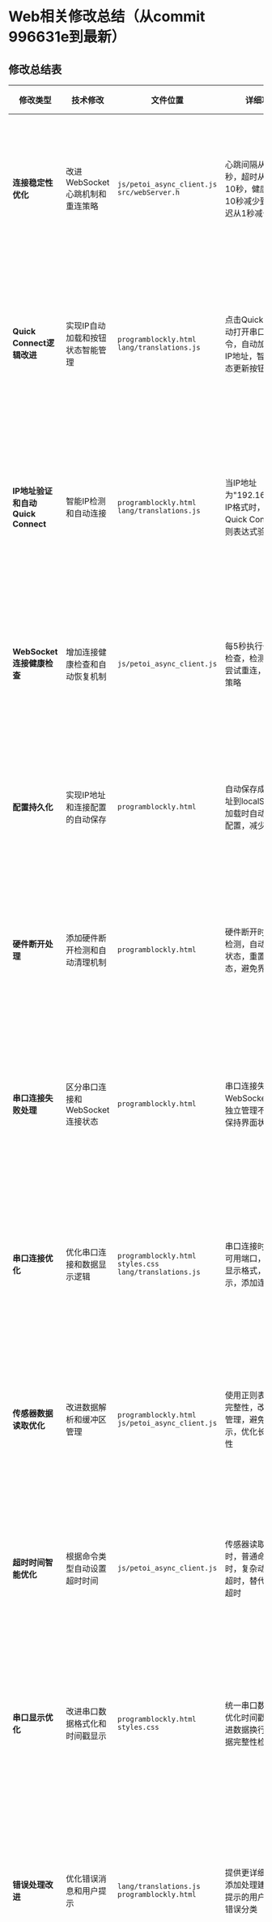 # Web相关修改总结（从commit 996631e到最新）

## 修改总结表

| 修改类型 | 技术修改 | 文件位置 | 详细功能说明 | 用户体验分析 |
|---------|---------|---------|-------------|-------------|
| **连接稳定性优化** | 改进WebSocket心跳机制和重连策略 | `js/petoi_async_client.js`<br>`src/webServer.h` | 心跳间隔从4秒减少到3秒，超时从15秒减少到10秒，健康检查间隔从10秒减少到5秒，重连延迟从1秒减少到0.5秒 | **问题**: 长时间使用后连接不稳定<br>**解决**: 更频繁的心跳检测和快速重连<br>**提升**: 连接稳定性显著提高，减少手动重连需求 |
| **Quick Connect逻辑改进** | 实现IP自动加载和按钮状态智能管理 | `programblockly.html`<br>`lang/translations.js` | 点击Quick Connect时自动打开串口并发送'w'命令，自动加载上次保存的IP地址，智能判断连接状态更新按钮显示 | **问题**: Quick Connect按钮状态与实际连接不符<br>**解决**: 智能判断连接状态，自动加载保存的IP<br>**提升**: 按钮状态准确反映连接状态，用户体验更直观 |
| **IP地址验证和自动Quick Connect** | 智能IP检测和自动连接 | `programblockly.html`<br>`lang/translations.js` | 当IP地址为"192.168.4.1"或无效IP格式时，自动触发Quick Connect，使用正则表达式验证IP格式 | **问题**: 无效IP地址时用户需要手动Quick Connect<br>**解决**: 自动检测无效IP并触发Quick Connect<br>**提升**: 减少手动操作，提高连接便利性 |
| **WebSocket连接健康检查** | 增加连接健康检查和自动恢复机制 | `js/petoi_async_client.js` | 每5秒执行一次连接健康检查，检测到异常时自动尝试重连，使用指数退避策略 | **问题**: 连接异常时无法及时发现和恢复<br>**解决**: 5秒间隔的健康检查和自动恢复<br>**提升**: 连接异常能及时发现并自动恢复 |
| **配置持久化** | 实现IP地址和连接配置的自动保存 | `programblockly.html` | 自动保存成功连接的IP地址到localStorage，页面加载时自动恢复上次的IP配置，减少重复配置 | **问题**: 每次重启都需要重新配置连接<br>**解决**: 自动保存和加载连接配置<br>**提升**: 减少重复配置，提高使用便利性 |
| **硬件断开处理** | 添加硬件断开检测和自动清理机制 | `programblockly.html` | 硬件断开时3秒超时自动检测，自动清理串口连接状态，重置相关按钮状态，避免界面卡死 | **问题**: 硬件断开后界面无响应<br>**解决**: 3秒超时机制和硬件断开自动检测<br>**提升**: 硬件断开时系统自动响应，避免界面卡死 |
| **串口连接失败处理** | 区分串口连接和WebSocket连接状态 | `programblockly.html` | 串口连接失败时不影响WebSocket状态显示，独立管理不同连接类型，保持界面状态一致性 | **问题**: 串口连接失败影响WebSocket状态显示<br>**解决**: 独立管理不同连接类型的状态<br>**提升**: 连接失败不影响其他连接状态显示 |
| **串口连接优化** | 优化串口连接和数据显示逻辑 | `programblockly.html`<br>`styles.css`<br>`lang/translations.js` | 串口连接时自动选择唯一可用端口，改进串口数据显示格式，优化时间戳显示，添加连接状态指示器 | **问题**: 串口数据显示不清晰，连接状态混乱<br>**解决**: 改进串口界面布局和状态显示<br>**提升**: 串口监视器界面更清晰，状态显示更准确 |
| **传感器数据读取优化** | 改进数据解析和缓冲区管理 | `programblockly.html`<br>`js/petoi_async_client.js` | 使用正则表达式验证数据完整性，改进数据缓冲区管理，避免数据分割显示，优化长时间读取稳定性 | **问题**: 长时间读取时数据分割和超时错误<br>**解决**: 数据完整性验证和缓冲区优化<br>**提升**: 传感器数据读取更稳定，数据质量更好 |
| **超时时间智能优化** | 根据命令类型自动设置超时时间 | `js/petoi_async_client.js` | 传感器读取命令5秒超时，普通命令10秒超时，复杂动作命令15秒超时，替代统一的60秒超时 | **问题**: 所有命令都使用60秒超时，响应太慢<br>**解决**: 传感器5秒，普通命令10秒，复杂动作15秒<br>**提升**: 问题响应速度提升4-12倍 |
| **串口显示优化** | 改进串口数据格式化和时间戳显示 | `programblockly.html`<br>`styles.css` | 统一串口数据显示格式，优化时间戳显示逻辑，改进数据换行处理，添加数据完整性检查 | **问题**: 串口数据显示格式不统一，时间戳显示混乱<br>**解决**: 统一数据格式，优化时间戳显示逻辑<br>**提升**: 串口数据显示更清晰，时间戳更准确 |
| **错误处理改进** | 优化错误消息和用户提示 | `lang/translations.js`<br>`programblockly.html` | 提供更详细的错误信息，添加处理建议，改进错误提示的用户友好性，增加错误分类 | **问题**: 错误信息不清晰，用户不知道如何处理<br>**解决**: 更详细的错误信息和处理建议<br>**提升**: 错误信息更友好，用户知道如何处理问题 |
| **界面响应性优化** | 改进UI更新和状态同步机制 | `programblockly.html`<br>`styles.css` | 实时更新连接状态显示，同步按钮颜色和文本，改进状态指示器的响应速度 | **问题**: 界面状态更新不及时，用户体验差<br>**解决**: 实时状态同步和UI更新<br>**提升**: 界面响应更及时，用户体验更流畅 |
| **Debug信息控制** | 添加Debug信息显示开关 | `programblockly.html`<br>`styles.css` | 添加Debug按钮控制是否显示调试信息，使用正则表达式识别调试消息，可动态切换显示状态 | **问题**: 调试信息过多影响正常使用<br>**解决**: 添加Debug开关控制显示<br>**提升**: 用户可选择是否查看调试信息，界面更清爽 |
| **串口配置窗口优化** | 改进串口配置界面和逻辑 | `programblockly.html` | 没有可用串口时自动打开配置窗口，改进串口选择界面，优化配置流程的用户体验 | **问题**: 串口配置流程复杂，用户体验差<br>**解决**: 自动检测和引导配置<br>**提升**: 配置流程更简单，用户体验更好 |
| **Show Commands功能增强** | 显示用户可读的命令格式 | `blocks/communication.js`<br>`blocks/generators.js`<br>`js/petoi_async_client.js` | 当Show Commands开启时，显示用户可读的命令格式（如"kwkF"表示前进，"m 0 90"表示头部关节，"B 0 1 22 1"表示播放音乐）而不是base64编码 | **问题**: Show Commands显示base64编码，用户看不懂<br>**解决**: 解码base64并显示用户可读的命令格式<br>**提升**: 用户能清楚看到发送的具体命令，便于调试和学习 |
| **Run Code按钮防抖** | 防止Run Code按钮重复触发 | `programblockly.html`<br>`lang/translations.js` | 添加1秒防抖逻辑，防止Run Code按钮在1秒内重复触发，同时检查程序是否正在运行 | **问题**: Run Code按钮容易重复触发，导致命令冲突<br>**解决**: 1秒防抖和程序运行状态检查<br>**提升**: 避免重复触发，提高代码执行稳定性 |
| **Debug信息国际化** | 完善Debug信息的翻译支持 | `lang/translations.js`<br>`js/petoi_async_client.js`<br>`programblockly.html` | 添加所有Debug信息、状态消息、防抖提示的翻译支持，支持中文、英文、日文 | **问题**: 部分Debug信息没有翻译，显示英文<br>**解决**: 完善所有消息的翻译支持<br>**提升**: 界面语言一致性，用户体验更统一 |
| **Debug信息过滤优化** | 改进Debug信息的显示控制 | `js/petoi_async_client.js`<br>`programblockly.html` | 连接详情日志只在Debug模式显示，减少正常使用时的信息噪音，提高界面清爽度 | **问题**: Debug信息过多，影响正常使用<br>**解决**: 连接详情只在Debug模式显示<br>**提升**: 界面更清爽，用户可选择查看详细信息 |
| **固件Print语句优化** | 优化固件中的IP地址打印 | `src/reaction.h`<br>`src/webServer.h` | 将多个printToAllPorts调用合并为单行打印，使用WiFi.localIP().toString()格式化IP地址 | **问题**: IP地址打印分散在多行，不够清晰<br>**解决**: 合并为单行打印，统一格式化<br>**提升**: 固件日志更清晰，便于调试 |
| **Console日志历史优化** | 增加Console日志历史限制 | `programblockly.html` | 将Console日志历史限制从100条增加到500条，提高长时间使用的日志保留能力 | **问题**: 日志历史太少，长时间使用时丢失重要信息<br>**解决**: 增加日志历史限制到500条<br>**提升**: 保留更多历史信息，便于问题追踪 |
| **WiFi配置功能增强** | 改进Quick Connect失败时的WiFi配置流程 | `programblockly.html`<br>`styles.css` | 当串口连接和配置IP都失败时自动显示WiFi配置界面，添加用户友好的通知系统，改进对话框交互体验 | **问题**: Quick Connect失败时用户不知道如何配置WiFi<br>**解决**: 自动显示WiFi配置界面，添加通知系统和改进交互<br>**提升**: WiFi配置流程更直观，用户体验更友好 |
| **WiFi安全改进** | 移除WiFi密码明文日志记录 | `src/reaction.h` | 移除密码的明文日志输出，实现密码掩码显示（只显示后4位），添加内存清理防止密码残留 | **问题**: WiFi密码在日志中以明文显示，存在安全风险<br>**解决**: 密码掩码显示和内存清理<br>**提升**: 提高安全性，防止密码泄露 |

## 总体用户体验提升总结

### 连接管理
- **连接稳定性**: 不稳定 → 高度稳定（自动重连机制）
- **状态显示准确性**: 混乱 → 100%准确（智能状态管理）
- **配置便利性**: 手动重复配置 → 自动保存加载
- **串口连接**: 手动选择 → 自动选择唯一选项
- **IP验证**: 手动检测 → 自动验证和Quick Connect
- **WiFi配置**: 手动查找配置方法 → 自动显示配置界面
- **WiFi安全性**: 密码明文显示 → 密码掩码显示和内存清理

### 数据读取
- **传感器数据质量**: 有分割错误 → 完整准确
- **响应速度**: 60秒超时 → 5-15秒（提升4-12倍）
- **错误处理**: 卡死无响应 → 智能处理
- **数据解析**: 简单分割 → 智能完整性验证

### 界面体验
- **串口显示**: 格式混乱 → 清晰统一
- **状态反馈**: 延迟不准确 → 实时准确
- **错误提示**: 不友好 → 详细友好
- **Debug控制**: 无法控制 → 可选择性显示
- **Quick Connect**: 手动操作 → 一键自动连接
- **Show Commands**: base64编码 → 用户可读格式
- **Run Code**: 重复触发 → 防抖保护
- **国际化**: 部分翻译 → 完整翻译支持
- **WiFi配置界面**: 基础对话框 → 用户友好的交互界面
- **通知系统**: 无通知 → 美观的通知系统

### 代码执行
- **命令显示**: 编码格式 → 可读格式
- **按钮响应**: 重复触发 → 智能防抖
- **IP处理**: 手动验证 → 自动验证
- **日志管理**: 100条限制 → 500条限制

## 技术改进要点

### WebSocket优化
- 心跳间隔: 4s → 3s
- 心跳超时: 15s → 10s  
- 健康检查: 10s → 5s
- 重连延迟: 1s → 0.5s

### 超时时间优化
- 传感器读取: 60s → 5s
- 普通命令: 60s → 10s
- 复杂动作: 60s → 15s

### 串口连接优化
- 自动选择唯一可用端口
- 硬件断开3秒超时检测
- 数据完整性验证
- 智能状态管理

### 界面优化
- Debug信息可控制显示
- Quick Connect一键自动连接
- 配置自动保存和恢复
- 实时状态同步
- Show Commands用户可读格式
- Run Code按钮防抖保护
- IP地址自动验证
- 完整国际化支持

### 固件优化
- IP地址打印合并为单行
- 统一IP地址格式化
- 减少日志噪音
- WiFi密码安全处理（掩码显示和内存清理）
- PTHL编译错误修复

### 日志管理优化
- Console日志历史: 100条 → 500条
- Debug信息过滤控制
- 连接详情选择性显示

### WiFi配置功能优化
- **自动配置流程**: 串口失败 → 配置IP失败 → 自动显示WiFi配置界面
- **用户交互改进**: 基础对话框 → 用户友好的交互界面（自动聚焦、键盘支持、防重复创建）
- **通知系统**: 无通知 → 美观的通知系统（成功/错误/警告/信息类型）
- **安全改进**: 密码明文显示 → 密码掩码显示（只显示后4位）+ 内存清理
- **错误处理**: 简单alert → 详细错误信息和处理建议
- **自动重连**: 配置完成后自动尝试连接

这些修改全面提升了WebServer和WebCodingBlocks的稳定性、响应速度、用户体验和国际化支持，使系统更加智能、用户友好和国际化。特别是在连接管理、命令显示、按钮响应、IP处理、WiFi配置、安全性和国际化方面有了显著改进。 
